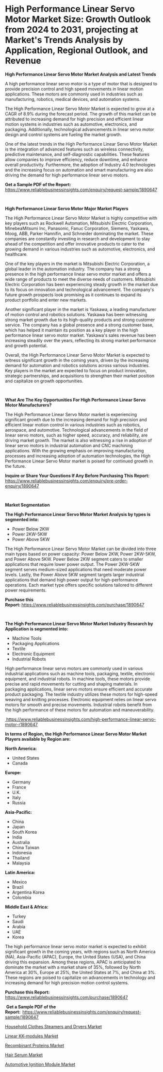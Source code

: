 <p><h1>High Performance Linear Servo Motor Market Size: Growth Outlook from 2024 to 2031, projecting at Market's Trends Analysis by Application, Regional Outlook, and Revenue</h1></p><p><strong>High Performance Linear Servo Motor Market Analysis and Latest Trends</strong></p>
<p><p>A high performance linear servo motor is a type of motor that is designed to provide precision control and high speed movements in linear motion applications. These motors are commonly used in industries such as manufacturing, robotics, medical devices, and automation systems.</p><p>The High Performance Linear Servo Motor Market is expected to grow at a CAGR of 8.9% during the forecast period. The growth of this market can be attributed to increasing demand for high precision and efficient linear motion systems in industries such as automotive, electronics, and packaging. Additionally, technological advancements in linear servo motor design and control systems are fueling the market growth.</p><p>One of the latest trends in the High Performance Linear Servo Motor Market is the integration of advanced features such as wireless connectivity, predictive maintenance, and self-diagnostic capabilities. These features allow companies to improve efficiency, reduce downtime, and enhance overall productivity. Furthermore, the adoption of Industry 4.0 technologies and the increasing focus on automation and smart manufacturing are also driving the demand for high performance linear servo motors.</p></p>
<p><strong>Get a Sample PDF of the Report:&nbsp;</strong> <a href="https://www.reliablebusinessinsights.com/enquiry/request-sample/1890647">https://www.reliablebusinessinsights.com/enquiry/request-sample/1890647</a></p>
<p>&nbsp;</p>
<p><strong>High Performance Linear Servo Motor Major Market Players</strong></p>
<p><p>The High Performance Linear Servo Motor Market is highly competitive with key players such as Rockwell Automation, Mitsubishi Electric Corporation, MinebeaMitsumi Inc, Panasonic, Fanuc Corporation, Siemens, Yaskawa, Moog, ABB, Parker Hannifin, and Schneider dominating the market. These companies are constantly investing in research and development to stay ahead of the competition and offer innovative products to cater to the growing demand in various industries such as automotive, electronics, and healthcare.</p><p>One of the key players in the market is Mitsubishi Electric Corporation, a global leader in the automation industry. The company has a strong presence in the high performance linear servo motor market and offers a wide range of products to meet the diverse needs of customers. Mitsubishi Electric Corporation has been experiencing steady growth in the market due to its focus on innovation and technological advancement. The company's future growth prospects look promising as it continues to expand its product portfolio and enter new markets.</p><p>Another significant player in the market is Yaskawa, a leading manufacturer of motion control and robotics solutions. Yaskawa has been witnessing strong market growth due to its high-quality products and strong customer service. The company has a global presence and a strong customer base, which has helped it maintain its position as a key player in the high performance linear servo motor market. Yaskawa's sales revenue has been increasing steadily over the years, reflecting its strong market performance and growth potential.</p><p>Overall, the High Performance Linear Servo Motor Market is expected to witness significant growth in the coming years, driven by the increasing demand for automation and robotics solutions across various industries. Key players in the market are expected to focus on product innovation, strategic partnerships, and acquisitions to strengthen their market position and capitalize on growth opportunities.</p></p>
<p>&nbsp;</p>
<p><strong>What Are The Key Opportunities For High Performance Linear Servo Motor Manufacturers?</strong></p>
<p><p>The High Performance Linear Servo Motor market is experiencing significant growth due to the increasing demand for high precision and efficient linear motion control in various industries such as robotics, aerospace, and automotive. Technological advancements in the field of linear servo motors, such as higher speed, accuracy, and reliability, are driving market growth. The market is also witnessing a rise in adoption of linear servo motors in industrial automation and CNC machining applications. With the growing emphasis on improving manufacturing processes and increasing adoption of automation technologies, the High Performance Linear Servo Motor market is poised for continued growth in the future.</p></p>
<p><strong>Inquire or Share Your Questions If Any Before Purchasing This Report:</strong> <a href="https://www.reliablebusinessinsights.com/enquiry/pre-order-enquiry/1890647">https://www.reliablebusinessinsights.com/enquiry/pre-order-enquiry/1890647</a></p>
<p>&nbsp;</p>
<p><strong>Market Segmentation</strong></p>
<p><strong>The High Performance Linear Servo Motor Market Analysis by types is segmented into:</strong></p>
<p><ul><li>Power Below 2KW</li><li>Power 2KW-5KW</li><li>Power Above 5KW</li></ul></p>
<p><p>The High Performance Linear Servo Motor Market can be divided into three main types based on power capacity: Power Below 2KW, Power 2KW-5KW, and Power Above 5KW. Power Below 2KW segment caters to smaller applications that require lower power output. The Power 2KW-5KW segment serves medium-sized applications that need moderate power levels. Lastly, the Power Above 5KW segment targets larger industrial applications that demand high power output for high-performance operations. Each market type offers specific solutions tailored to different power requirements.</p></p>
<p><strong>Purchase this Report:&nbsp;</strong><a href="https://www.reliablebusinessinsights.com/purchase/1890647">https://www.reliablebusinessinsights.com/purchase/1890647</a></p>
<p>&nbsp;</p>
<p><strong>The High Performance Linear Servo Motor Market Industry Research by Application is segmented into:</strong></p>
<p><ul><li>Machine Tools</li><li>Packaging Applications</li><li>Textile</li><li>Electronic Equipment</li><li>Industrial Robots</li></ul></p>
<p><p>High performance linear servo motors are commonly used in various industrial applications such as machine tools, packaging, textile, electronic equipment, and industrial robots. In machine tools, these motors provide precise and rapid movements for cutting and shaping materials. In packaging applications, linear servo motors ensure efficient and accurate product packaging. The textile industry utilizes these motors for high-speed weaving and knitting processes. Electronic equipment relies on linear servo motors for smooth and precise movements. Industrial robots benefit from the high performance of these motors for automation and maneuverability.</p></p>
<p><a href="https://www.reliablebusinessinsights.com/high-performance-linear-servo-motor-r1890647">&nbsp;https://www.reliablebusinessinsights.com/high-performance-linear-servo-motor-r1890647</a></p>
<p><strong>In terms of Region, the High Performance Linear Servo Motor Market Players available by Region are:</strong></p>
<p>
    <p> <strong> North America: </strong>
        <ul>
            <li>United States</li>
            <li>Canada</li>
        </ul>
        </p> 
    <p> <strong> Europe: </strong>
        <ul>
            <li>Germany</li>
            <li>France</li>
            <li>U.K.</li>
            <li>Italy</li>
            <li>Russia</li>
        </ul>
        </p> 
    <p> <strong> Asia-Pacific: </strong>
        <ul>
            <li>China</li>
            <li>Japan</li>
            <li>South Korea</li>
            <li>India</li>
            <li>Australia</li>
            <li>China Taiwan</li>
            <li>Indonesia</li>
            <li>Thailand</li>
            <li>Malaysia</li>
        </ul>
        </p> 
    <p> <strong> Latin America: </strong>
        <ul>
            <li>Mexico</li>
            <li>Brazil</li>
            <li>Argentina Korea</li>
            <li>Colombia</li>
        </ul>
        </p> 
    <p> <strong> Middle East & Africa: </strong>
        <ul>
            <li>Turkey</li>
            <li>Saudi</li>
            <li>Arabia</li>
            <li>UAE</li>
            <li>Korea</li>
        </ul>
    </p>
    </p>
<p><p>The high performance linear servo motor market is expected to exhibit significant growth in the coming years, with regions such as North America (NA), Asia-Pacific (APAC), Europe, the United States (USA), and China driving this expansion. Among these regions, APAC is anticipated to dominate the market with a market share of 35%, followed by North America at 30%, Europe at 25%, the United States at 7%, and China at 3%. These regions are poised to capitalize on advancements in technology and increasing demand for high precision motion control systems.</p></p>
<p><strong>Purchase this Report: </strong><a href="https://www.reliablebusinessinsights.com/purchase/1890647">https://www.reliablebusinessinsights.com/purchase/1890647</a></p>
<p>&nbsp;<strong>Get a Sample PDF of the Report:&nbsp;&nbsp;</strong><a href="https://www.reliablebusinessinsights.com/enquiry/request-sample/1890647">https://www.reliablebusinessinsights.com/enquiry/request-sample/1890647</a></p>
<p><strong></strong></p>
<p><p><a href="https://medium.com/@oliver.rampling568768/strategic-insights-into-global-household-clothes-steamers-and-dryers-market-trends-2024-2031-ba0ccdd1de2d">Household Clothes Steamers and Dryers Market</a></p><p><a href="https://github.com/bmorecock/Market-Research-Report-List-4/blob/main/linear-kk-modules-market.md">Linear KK-modules Market</a></p><p><a href="https://issuu.com/reportprime-2/docs/recombinant-proteins-market-size-2030.pptx">Recombinant Proteins Market</a></p><p><a href="https://medium.com/@ruth.gibson8095/global-hair-serum-market-trends-insights-into-growth-opportunities-and-challenges-forecasted-from-0d58f4372078">Hair Serum Market</a></p><p><a href="https://www.linkedin.com/pulse/global-automotive-ignition-module-industry-research-report-3emfe?trackingId=py2dWYkpS6izCWhylCgXwg%3D%3D">Automotive Ignition Module Market</a></p></p>